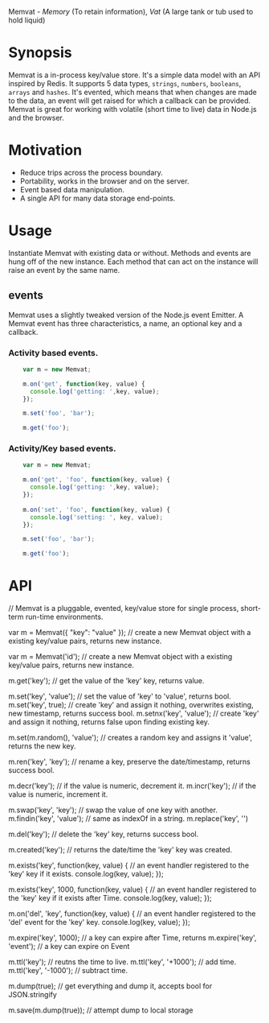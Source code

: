 


Memvat - *Memory* (To retain information), *Vat* (A large tank or tub used to hold liquid)

# Synopsis

Memvat is a in-process key/value store. It's a simple data model with an API inspired by Redis. It supports 5 data types, `strings`, `numbers`, `booleans`, `arrays` and `hashes`. It's evented, which means that when changes are made to the data, an event will get raised for which a callback can be provided. Memvat is great for working with volatile (short time to live) data in Node.js and the browser.

# Motivation

 - Reduce trips across the process boundary.
 - Portability, works in the browser and on the server.
 - Event based data manipulation.
 - A single API for many data storage end-points.

# Usage

Instantiate Memvat with existing data or without. Methods and events are hung off of the new instance. Each method that can act on the instance will raise an event by the same name. 

## events
Memvat uses a slightly tweaked version of the Node.js event Emitter. A Memvat event has three characteristics, a name, an optional key and a callback.

### Activity based events.

```javascript
    var m = new Memvat;

    m.on('get', function(key, value) {
      console.log('getting: ',key, value);
    });

    m.set('foo', 'bar');

    m.get('foo');
```

### Activity/Key based events.

```javascript
    var m = new Memvat;

    m.on('get', 'foo', function(key, value) {
      console.log('getting: ',key, value);
    });
    
    m.on('set', 'foo', function(key, value) {
      console.log('setting: ', key, value);
    });    

    m.set('foo', 'bar');

    m.get('foo');
```



# API



// Memvat is a pluggable, evented, key/value store for single process, short-term run-time environments.

var m = Memvat({ "key": "value" }); // create a new Memvat object with a existing key/value pairs, returns new instance.

var m = Memvat('id'); // create a new Memvat object with a existing key/value pairs, returns new instance.


m.get('key'); // get the value of the 'key' key, returns value.

m.set('key', 'value'); // set the value of 'key' to 'value', returns bool.
m.set('key', true); // create 'key' and assign it nothing, overwrites existing, new timestamp, returns success bool.
m.setnx('key', 'value'); // create 'key' and assign it nothing, returns false upon finding existing key.

m.set(m.random(), 'value'); // creates a random key and assigns it 'value', returns the new key.

m.ren('key', 'key'); // rename a key, preserve the date/timestamp, returns success bool.

m.decr('key'); // if the value is numeric, decrement it.
m.incr('key'); // if the value is numeric, increment it.

m.swap('key', 'key'); // swap the value of one key with another.
m.findin('key', 'value'); // same as indexOf in a string.
m.replace('key', '')

m.del('key'); // delete the 'key' key, returns success bool.

m.created('key'); // returns the date/time the 'key' key was created.

m.exists('key', function(key, value) { // an event handler registered to the 'key' key if it exists.
  console.log(key, value);
});

m.exists('key', 1000, function(key, value) { // an event handler registered to the 'key' key if it exists after Time.
  console.log(key, value);
});

m.on('del', 'key', function(key, value) { // an event handler registered to the 'del' event for the 'key' key.
  console.log(key, value);
});

m.expire('key', 1000); // a key can expire after Time, returns 
m.expire('key', 'event'); // a key can expire on Event

m.ttl('key'); // reutns the time to live.
m.ttl('key', '+1000'); // add time.
m.ttl('key', '-1000'); // subtract time.


m.dump(true); // get everything and dump it, accepts bool for JSON.stringify

m.save(m.dump(true)); // attempt dump to local storage

